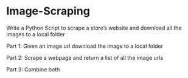 # Image-Scraping
Write a Python Script to scrape a store’s website and download all the images to a local folder

Part 1: Given an image url download the image to a local folder

Part 2: Scrape a webpage and return a list of all the image urls

Part 3: Combine both
